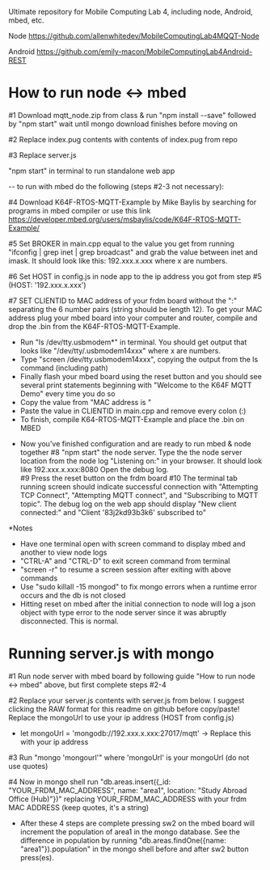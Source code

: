 Ultimate repository for Mobile Computing Lab 4, including node, Android, mbed, etc.

Node 
https://github.com/allenwhitedev/MobileComputingLab4MQQT-Node

Android
https://github.com/emily-macon/MobileComputingLab4Android-REST


# How to run node <-> mbed 
#1 Download mqtt_node.zip from class & run "npm install --save" followed by "npm start" wait until mongo download finishes before moving on

#2 Replace index.pug contents with contents of index.pug from repo

#3 Replace server.js

"npm start" in terminal to run standalone web app

-- to run with mbed do the following (steps #2-3 not necessary):

#4 Download K64F-RTOS-MQTT-Example by Mike Baylis by searching for programs in mbed compiler or use this link
https://developer.mbed.org/users/msbaylis/code/K64F-RTOS-MQTT-Example/

#5 Set BROKER in main.cpp equal to the value you get from running "ifconfig | grep inet | grep broadcast" and grab the value between inet and imask. It should look like this: 192.xxx.x.xxx where x are numbers.

#6 Set HOST in config.js in node app to the ip address you got from step #5 (HOST: '192.xxx.x.xxx') 

#7 SET CLIENTID to MAC address of your frdm board without the ":" separating the 6 number pairs (string should be length 12). To get your MAC address plug your mbed board into your computer and router, compile and drop the .bin from the K64F-RTOS-MQTT-Example. 

- Run "ls /dev/tty.usbmodem*" in terminal. You should get output that looks like "/dev/tty/.usbmodem14xxx" where x are numbers. 
- Type "screen /dev/tty.usbmodem14xxx", copying the output from the ls command (including path)
- Finally flash your mbed board using the reset button and you should see several print statements beginning with "Welcome to the K64F MQTT Demo" every time you do so
- Copy the value from "MAC address is "
- Paste the value in CLIENTID in main.cpp and remove every colon (:)
- To finish, compile K64-RTOS-MQTT-Example and place the .bin on MBED    

* Now you've finished configuration and are ready to run mbed & node together
#8 "npm start" the node server. Type the the node server location from the node log "Listening on:" in your browser. It should look like 192.xxx.x.xxx:8080
Open the debug log.  
#9 Press the reset button on the frdm board
#10 The terminal tab running screen should indicate successful connection with "Attempting TCP Connect", "Attempting MQTT connect", and "Subscribing to MQTT topic". 
The debug log on the web app should display "New client connected:" and "Client '83j2kd93b3k6' subscribed to"

*Notes
- Have one terminal open with screen command to display mbed and another to view node logs
- "CTRL-A" and "CTRL-D" to exit screen command from terminal
- "screen -r" to resume a screen session after exiting with above commands
- Use "sudo killall -15 mongod" to fix mongo errors when a runtime error occurs and the db is not closed
- Hitting reset on mbed after the initial connection to node will log a json object with type error to the node server since it was abruptly disconnected. This is normal.


# Running server.js with mongo

#1 Run node server with mbed board by following guide "How to run node <-> mbed" above, but first complete steps #2-4

#2 Replace your server.js contents with server.js from below. I suggest clicking the RAW format for this readme on github before copy/paste! Replace the mongoUrl to use your ip address (HOST from config.js)
* let mongoUrl = 'mongodb://192.xxx.x.xxx:27017/mqtt' -> Replace this with your ip address

#3 Run "mongo 'mongourl'" where 'mongoUrl' is your mongoUrl (do not use quotes)

#4 Now in mongo shell run "db.areas.insert({_id: "YOUR_FRDM_MAC_ADDRESS", name: "area1", location: "Study Abroad Office (Hub)"})" replacing YOUR_FRDM_MAC_ADDRESS with your frdm MAC ADDRESS (keep quotes, it's a string)

- After these 4 steps are complete pressing sw2 on the mbed board will increment the population of area1 in the mongo database. See the difference in population by running "db.areas.findOne({name: "area1"}).population" in the mongo shell before and after sw2 button press(es).





	





